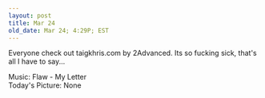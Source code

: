 ```yaml
---
layout: post
title: Mar 24
old_date: Mar 24; 4:29P; EST
---
```


Everyone check out taigkhris.com by 2Advanced. Its so fucking sick, that's all
I have to say...

Music: Flaw - My Letter  
Today's Picture: None
